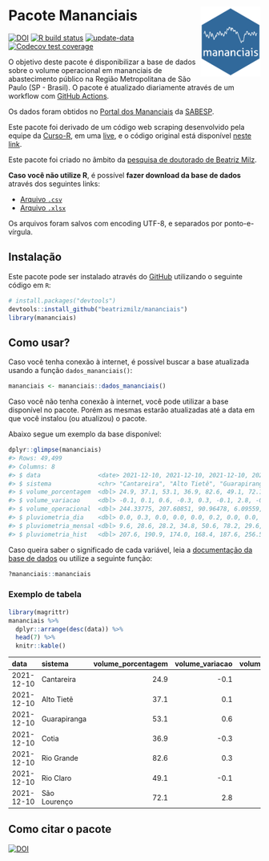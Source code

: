 
<!-- README.md is generated from README.Rmd. Please edit that file -->

# Pacote Mananciais <img src="man/figures/hexlogo.png" align="right" width = "120px"/>

<!-- badges: start -->

[![DOI](https://zenodo.org/badge/DOI/10.5281/zenodo.4733056.svg)](https://doi.org/10.5281/zenodo.4733056)
[![R build
status](https://github.com/beatrizmilz/mananciais/workflows/R-CMD-check/badge.svg)](https://github.com/beatrizmilz/mananciais/actions)
[![update-data](https://github.com/beatrizmilz/mananciais/actions/workflows/2-update_data.yaml/badge.svg)](https://github.com/beatrizmilz/mananciais/actions/workflows/2-update_data.yaml)
[![Codecov test
coverage](https://codecov.io/gh/beatrizmilz/mananciais/branch/master/graph/badge.svg)](https://codecov.io/gh/beatrizmilz/mananciais?branch=master)
<!-- badges: end -->

O objetivo deste pacote é disponibilizar a base de dados sobre o volume
operacional em mananciais de abastecimento público na Região
Metropolitana de São Paulo (SP - Brasil). O pacote é atualizado
diariamente através de um workflow com [GitHub
Actions](https://github.com/beatrizmilz/mananciais/actions).

Os dados foram obtidos no [Portal dos
Mananciais](http://mananciais.sabesp.com.br/Situacao) da
[SABESP](http://site.sabesp.com.br/site/Default.aspx).

Este pacote foi derivado de um código web scraping desenvolvido pela
equipe da [Curso-R](https://www.curso-r.com/), em uma
[live](https://youtu.be/jvZIxrMmOcQ), e o código original está
disponível [neste
link](https://github.com/curso-r/lives/blob/master/drafts/20200730_scraper_sabesp.R).

Este pacote foi criado no âmbito da [pesquisa de doutorado de Beatriz
Milz](https://beatrizmilz.github.io/tese/).

**Caso você não utilize R**, é possível **fazer download da base de
dados** através dos seguintes links:

  - [Arquivo
    `.csv`](https://github.com/beatrizmilz/mananciais/raw/master/inst/extdata/mananciais.csv)
  - [Arquivo
    `.xlsx`](https://github.com/beatrizmilz/mananciais/blob/master/inst/extdata/mananciais.xlsx?raw=true)

Os arquivos foram salvos com encoding UTF-8, e separados por
ponto-e-vírgula.

## Instalação

Este pacote pode ser instalado através do [GitHub](https://github.com/)
utilizando o seguinte código em `R`:

``` r
# install.packages("devtools")
devtools::install_github("beatrizmilz/mananciais")
library(mananciais)
```

## Como usar?

Caso você tenha conexão à internet, é possível buscar a base atualizada
usando a função `dados_mananciais()`:

``` r
mananciais <- mananciais::dados_mananciais() 
```

Caso você não tenha conexão à internet, você pode utilizar a base
disponível no pacote. Porém as mesmas estarão atualizadas até a data em
que você instalou (ou atualizou) o pacote.

Abaixo segue um exemplo da base disponível:

``` r
dplyr::glimpse(mananciais)
#> Rows: 49,499
#> Columns: 8
#> $ data                <date> 2021-12-10, 2021-12-10, 2021-12-10, 2021-12-10, 2…
#> $ sistema             <chr> "Cantareira", "Alto Tietê", "Guarapiranga", "Cotia…
#> $ volume_porcentagem  <dbl> 24.9, 37.1, 53.1, 36.9, 82.6, 49.1, 72.1, 25.0, 37…
#> $ volume_variacao     <dbl> -0.1, 0.1, 0.6, -0.3, 0.3, -0.1, 2.8, -0.1, 0.3, 0…
#> $ volume_operacional  <dbl> 244.33775, 207.60851, 90.96478, 6.09559, 92.71105,…
#> $ pluviometria_dia    <dbl> 0.0, 0.3, 0.0, 0.0, 0.0, 0.2, 0.0, 0.0, 1.2, 0.4, …
#> $ pluviometria_mensal <dbl> 9.6, 28.6, 28.2, 34.8, 50.6, 78.2, 29.6, 9.6, 28.3…
#> $ pluviometria_hist   <dbl> 207.6, 190.9, 174.0, 168.4, 187.6, 256.5, 210.6, 2…
```

Caso queira saber o significado de cada variável, leia a [documentação
da base de
dados](https://beatrizmilz.github.io/mananciais/reference/mananciais.html)
ou utilize a seguinte função:

``` r
?mananciais::mananciais
```

### Exemplo de tabela

``` r
library(magrittr)
mananciais %>% 
  dplyr::arrange(desc(data)) %>% 
  head(7) %>%
  knitr::kable()
```

| data       | sistema      | volume\_porcentagem | volume\_variacao | volume\_operacional | pluviometria\_dia | pluviometria\_mensal | pluviometria\_hist |
| :--------- | :----------- | ------------------: | ---------------: | ------------------: | ----------------: | -------------------: | -----------------: |
| 2021-12-10 | Cantareira   |                24.9 |            \-0.1 |           244.33775 |               0.0 |                  9.6 |              207.6 |
| 2021-12-10 | Alto Tietê   |                37.1 |              0.1 |           207.60851 |               0.3 |                 28.6 |              190.9 |
| 2021-12-10 | Guarapiranga |                53.1 |              0.6 |            90.96478 |               0.0 |                 28.2 |              174.0 |
| 2021-12-10 | Cotia        |                36.9 |            \-0.3 |             6.09559 |               0.0 |                 34.8 |              168.4 |
| 2021-12-10 | Rio Grande   |                82.6 |              0.3 |            92.71105 |               0.0 |                 50.6 |              187.6 |
| 2021-12-10 | Rio Claro    |                49.1 |            \-0.1 |             6.70991 |               0.2 |                 78.2 |              256.5 |
| 2021-12-10 | São Lourenço |                72.1 |              2.8 |            64.07014 |               0.0 |                 29.6 |              210.6 |

## Como citar o pacote

[![DOI](https://zenodo.org/badge/DOI/10.5281/zenodo.4733056.svg)](https://doi.org/10.5281/zenodo.4733056)
